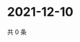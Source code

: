 # 2021-12-10

共 0 条

<!-- BEGIN WEIBO -->
<!-- 最后更新时间 Fri Dec 10 2021 16:10:45 GMT+0800 (China Standard Time) -->

<!-- END WEIBO -->
